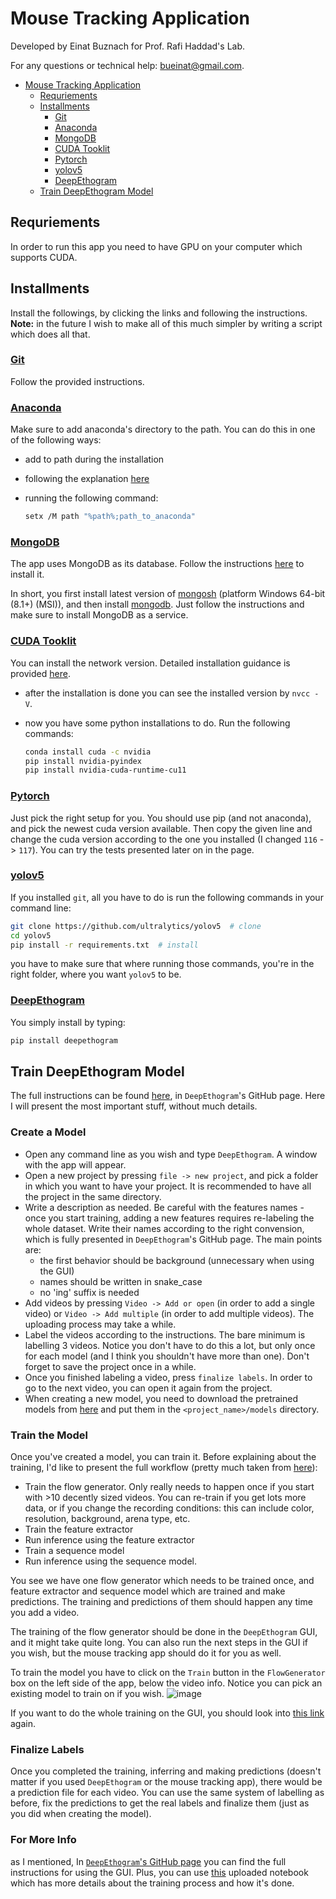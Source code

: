 # Mouse Tracking Application

Developed by Einat Buznach for Prof. Rafi Haddad's Lab.

For any questions or technical help: bueinat@gmail.com.

<!-- TOC -->

- [Mouse Tracking Application](#mouse-tracking-application)
  - [Requriements](#requriements)
  - [Installments](#installments)
    - [Git](#git)
    - [Anaconda](#anaconda)
    - [MongoDB](#mongodb)
    - [CUDA Tooklit](#cuda-tooklit)
    - [Pytorch](#pytorch)
    - [yolov5](#yolov5)
    - [DeepEthogram](#deepethogram)
  - [Train DeepEthogram Model](#train-deepethogram-model)

<!-- /TOC -->

## Requriements

In order to run this app you need to have GPU on your computer which supports CUDA.

## Installments

Install the followings, by clicking the links and following the instructions.
**Note:** in the future I wish to make all of this much simpler by writing a script which does all that.

### [Git](https://git-scm.com/download/win)

Follow the provided instructions.

### [Anaconda](https://www.anaconda.com/)

Make sure to add anaconda's directory to the path. You can do this in one of the following ways:

- add to path during the installation
- following the explanation [here](https://www.computerhope.com/issues/ch000549.htm#windows10)
- running the following command:

  ```bash
  setx /M path "%path%;path_to_anaconda"
  ```

### [MongoDB](https://www.mongodb.com/)

The app uses MongoDB as its database. Follow the instructions [here](https://www.mongodb.com/docs/manual/tutorial/install-mongodb-on-windows/) to install it.

In short, you first install latest version of [mongosh](https://www.mongodb.com/docs/mongodb-shell/install/#std-label-mdb-shell-install) (platform Windows 64-bit (8.1+) (MSI)), and then install [mongodb](https://www.mongodb.com/try/download/community?tck=docs_server). Just follow the instructions and make sure to install MongoDB as a service.

### [CUDA Tooklit](https://developer.nvidia.com/cuda-downloads)

You can install the network version. Detailed installation guidance is provided [here](https://docs.nvidia.com/cuda/cuda-installation-guide-microsoft-windows/index.html).

- after the installation is done you can see the installed version by `nvcc -V`.
- now you have some python installations to do. Run the following commands:

  ```bash
  conda install cuda -c nvidia
  pip install nvidia-pyindex
  pip install nvidia-cuda-runtime-cu11
  ```

### [Pytorch](https://pytorch.org/get-started/locally/)

Just pick the right setup for you. You should use pip (and not anaconda), and pick the newest cuda version available. Then copy the given line and change the cuda version according to the one you installed (I changed `116` -> `117`). You can try the tests presented later on in the page.

### [yolov5](https://github.com/ultralytics/yolov5)

If you installed `git`, all you have to do is run the following commands in your command line:

```bash
git clone https://github.com/ultralytics/yolov5  # clone
cd yolov5
pip install -r requirements.txt  # install
```

you have to make sure that where running those commands, you're in the right folder, where you want `yolov5` to be.
<!--comment: it's better if I do it myself and install it in the place I find better (i.e. ProgramData) -->

### [DeepEthogram](https://github.com/jbohnslav/deepethogram)

You simply install by typing:

```bash
pip install deepethogram
```

<!-- comment: I should add the moving files to a script which follows the installment (find it in the lab's computer)
                plus, download the pretrained models and add them to new ...-->

## Train DeepEthogram Model

The full instructions can be found [here](https://github.com/jbohnslav/deepethogram/blob/master/docs/using_gui.md), in `DeepEthogram`'s GitHub page. Here I will present the most important stuff, without much details.

### Create a Model
- Open any command line as you wish and type `DeepEthogram`. A window with the app will appear.
- Open a new project by pressing `file -> new project`, and pick a folder in which you want to have your project. It is recommended to have all the project in the same directory.
- Write a description as needed. Be careful with the features names - once you start training, adding a new features requires re-labeling the whole dataset. Write their names according to the right convension, which is fully presented in `DeepEthogram`'s GitHub page. The main points are:
  - the first behavior should be background (unnecessary when using the GUI)
  - names should be written in snake_case
  - no 'ing' suffix is needed
- Add videos by pressing `Video -> Add or open` (in order to add a single video) or `Video -> Add multiple` (in order to add multiple videos). The uploading process may take a while.
- Label the videos according to the instructions. The bare minimum is labelling 3 videos. Notice you don't have to do this a lot, but only once for each model (and I think you shouldn't have more than one). Don't forget to save the project once in a while.
- Once you finished labeling a video, press `finalize labels`. In order to go to the next video, you can open it again from the project.
- When creating a new model, you need to download the pretrained models from [here](https://drive.google.com/file/d/1ntIZVbOG1UAiFVlsAAuKEBEVCVevyets/view?usp=sharing) and put them in the `<project_name>/models` directory.

### Train the Model
Once you've created a model, you can train it. Before explaining about the training, I'd like to present the full workflow (pretty much taken from [here](https://colab.research.google.com/drive/1Nf9FU7FD77wgvbUFc608839v2jPYgDhd?usp=sharing#scrollTo=MDeo73x1dejq)):
- Train the flow generator. Only really needs to happen once if you start with >10 decently sized videos. You can re-train if you get lots more data, or if you change the recording conditions: this can include color, resolution, background, arena type, etc.
- Train the feature extractor
- Run inference using the feature extractor
- Train a sequence model
- Run inference using the sequence model.

You see we have one flow generator which needs to be trained once, and feature extractor and sequence model which are trained and make predictions. The training and predictions of them should happen any time you add a video.

The training of the flow generator should be done in the `DeepEthogram` GUI, and it might take quite long. You can also run the next steps in the GUI if you wish, but the mouse tracking app should do it for you as well.

To train the model you have to click on the `Train` button in the `FlowGenerator` box on the left side of the app, below the video info. Notice you can pick an existing model to train on if you wish.
![image](https://user-images.githubusercontent.com/62245924/209649536-61508df4-e882-461d-a95d-45696128bc65.png)

If you want to do the whole training on the GUI, you should look into [this link](https://github.com/jbohnslav/deepethogram/blob/master/docs/using_gui.md) again.
 
 ### Finalize Labels
 Once you completed the training, inferring and making predictions (doesn't matter if you used `DeepEthogram` or the mouse tracking app), there would be a prediction file for each video. You can use the same system of labelling as before, fix the predictions to get the real labels and finalize them (just as you did when creating the model).
 
### For More Info
as I mentioned, In [`DeepEthogram`'s GitHub page](https://github.com/jbohnslav/deepethogram/blob/master/docs/using_gui.md) you can find the full instructions for using the GUI. Plus, you can use [this](https://colab.research.google.com/drive/1Nf9FU7FD77wgvbUFc608839v2jPYgDhd?usp=sharing) uploaded notebook which has more details about the training process and how it's done.
